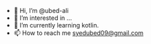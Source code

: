 - 👋 Hi, I’m @ubed-ali
- 👀 I’m interested in ...
- 🌱 I’m currently learning kotlin.
- 📫 How to reach me syedubed09@gmail.com

<!---
ubed-ali/ubed-ali is a ✨ special ✨ repository because its `ABOUTME.md` (this file) appears on your GitHub profile.
You can click the Preview link to take a look at your changes.
--->
